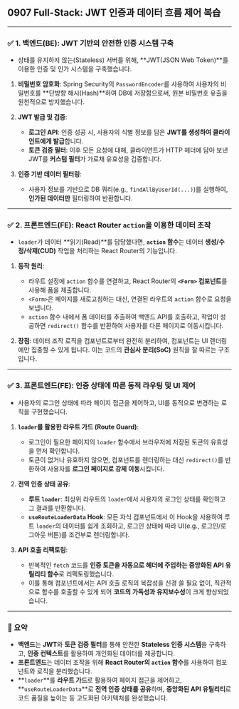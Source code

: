 ## 0907 Full-Stack: JWT 인증과 데이터 흐름 제어 복습

---

### ✅ 1. 백엔드(BE): JWT 기반의 안전한 인증 시스템 구축

*   상태를 유지하지 않는(Stateless) 서버를 위해, **JWT(JSON Web Token)**를 이용한 인증 및 인가 시스템을 구축했습니다.

1.  **비밀번호 암호화**: Spring Security의 `PasswordEncoder`를 사용하여 사용자의 비밀번호를 **단방향 해시(Hash)**하여 DB에 저장함으로써, 원본 비밀번호 유출을 원천적으로 방지했습니다.

2.  **JWT 발급 및 검증**:
    *   **로그인 API**: 인증 성공 시, 사용자의 식별 정보를 담은 **JWT를 생성하여 클라이언트에게 발급**합니다.
    *   **토큰 검증 필터**: 이후 모든 요청에 대해, 클라이언트가 HTTP 헤더에 담아 보낸 JWT를 **커스텀 필터**가 가로채 유효성을 검증합니다.

3.  **인증 기반 데이터 필터링**:
    *   사용자 정보를 기반으로 DB 쿼리(e.g., `findAllByUserId(...)`)를 실행하여, **인가된 데이터만** 필터링하여 반환합니다.

---

### ✅ 2. 프론트엔드(FE): React Router `action`을 이용한 데이터 조작

*   `loader`가 데이터 **읽기(Read)**를 담당했다면, **`action` 함수**는 데이터 **생성/수정/삭제(CUD)** 작업을 처리하는 React Router의 기능입니다.

1.  **동작 원리**:
    *   라우트 설정에 `action` 함수를 연결하고, React Router의 **`<Form>` 컴포넌트**를 사용해 폼을 제출합니다.
    *   `<Form>`은 페이지를 새로고침하는 대신, 연결된 라우트의 `action` 함수로 요청을 보냅니다.
    *   `action` 함수 내에서 폼 데이터를 추출하여 백엔드 API를 호출하고, 작업이 성공하면 `redirect()` 함수를 반환하여 사용자를 다른 페이지로 이동시킵니다.

2.  **장점**: 데이터 조작 로직을 컴포넌트로부터 완전히 분리하여, 컴포넌트는 UI 렌더링에만 집중할 수 있게 됩니다. 이는 코드의 **관심사 분리(SoC)** 원칙을 잘 따르는 구조입니다.

---

### ✅ 3. 프론트엔드(FE): 인증 상태에 따른 동적 라우팅 및 UI 제어

*   사용자의 로그인 상태에 따라 페이지 접근을 제어하고, UI를 동적으로 변경하는 로직을 구현했습니다.

1.  **`loader`를 활용한 라우트 가드 (Route Guard)**:
    *   로그인이 필요한 페이지의 `loader` 함수에서 브라우저에 저장된 토큰의 유효성을 먼저 확인합니다.
    *   토큰이 없거나 유효하지 않으면, 컴포넌트를 렌더링하는 대신 `redirect()`를 반환하여 사용자를 **로그인 페이지로 강제 이동**시킵니다.

2.  **전역 인증 상태 공유**:
    *   **루트 `loader`**: 최상위 라우트의 `loader`에서 사용자의 로그인 상태를 확인하고 그 결과를 반환합니다.
    *   **`useRouteLoaderData` Hook**: 모든 자식 컴포넌트에서 이 Hook을 사용하여 루트 `loader`의 데이터를 쉽게 조회하고, 로그인 상태에 따라 UI(e.g., 로그인/로그아웃 버튼)를 조건부로 렌더링합니다.

3.  **API 호출 리팩토링**:
    *   반복적인 `fetch` 코드를 **인증 토큰을 자동으로 헤더에 주입하는 중앙화된 API 유틸리티 함수**로 리팩토링했습니다.
    *   이를 통해 컴포넌트에서는 API 호출 로직의 복잡성을 신경 쓸 필요 없이, 직관적으로 함수를 호출할 수 있게 되어 **코드의 가독성과 유지보수성**이 크게 향상되었습니다.

---

### 📌 요약

*   **백엔드**는 **JWT**와 **토큰 검증 필터**를 통해 안전한 **Stateless 인증 시스템**을 구축하고, **인증 컨텍스트**를 활용하여 개인화된 데이터를 제공합니다.
*   **프론트엔드**는 데이터 조작을 위해 **React Router의 `action` 함수**를 사용하여 컴포넌트와 로직을 분리했습니다.
*   **`loader`**를 **라우트 가드**로 활용하여 페이지 접근을 제어하고, **`useRouteLoaderData`**로 **전역 인증 상태를 공유**하며, **중앙화된 API 유틸리티**로 코드 품질을 높이는 등 고도화된 아키텍처를 완성했습니다.